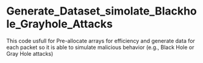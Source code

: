 # Generate_Dataset_simolate_Blackhole_Grayhole_Attacks
This code usfull for Pre-allocate arrays for efficiency and generate data for each packet so it is able to simulate malicious behavior (e.g., Black Hole or Gray Hole attacks)
